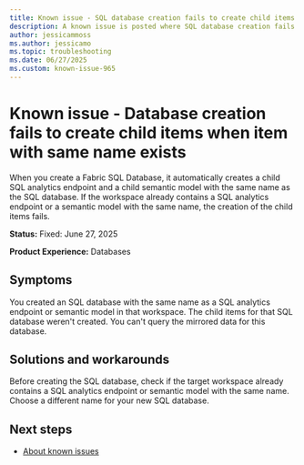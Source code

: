 ```yaml
---
title: Known issue - SQL database creation fails to create child items when item with same name exists
description: A known issue is posted where SQL database creation fails to create child items when item with same name exists.
author: jessicammoss
ms.author: jessicamo
ms.topic: troubleshooting  
ms.date: 06/27/2025
ms.custom: known-issue-965
---
```


# Known issue - Database creation fails to create child items when item with same name exists

When you create a Fabric SQL Database, it automatically creates a child SQL analytics endpoint and a child semantic model with the same name as the SQL database. If the workspace already contains a SQL analytics endpoint or a semantic model with the same name, the creation of the child items fails.

**Status:** Fixed: June 27, 2025

**Product Experience:** Databases

## Symptoms

You created an SQL database with the same name as a SQL analytics endpoint or semantic model in that workspace. The child items for that SQL database weren't created. You can't query the mirrored data for this database.

## Solutions and workarounds

Before creating the SQL database, check if the target workspace already contains a SQL analytics endpoint or semantic model with the same name. Choose a different name for your new SQL database.

## Next steps

- [About known issues](https://support.fabric.microsoft.com/known-issues)
